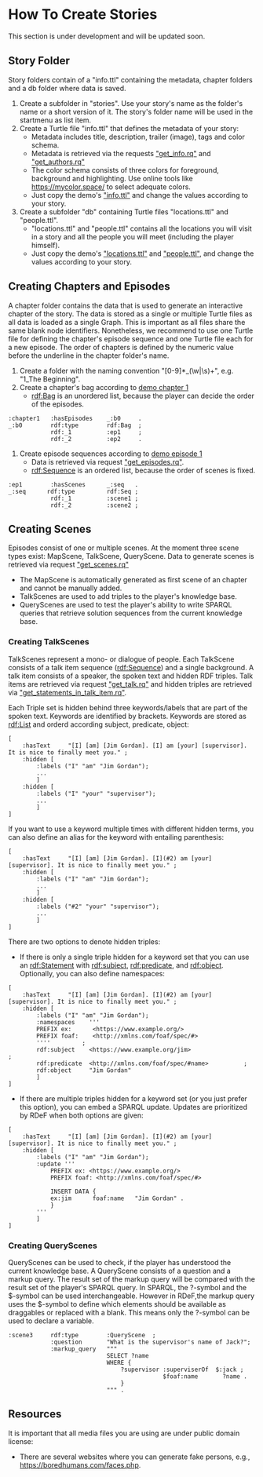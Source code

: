 # How To Create Stories

This section is under development and will be updated soon.

## Story Folder
Story folders contain of a "info.ttl" containing the metadata, chapter folders and a db folder where data is saved.

1. Create a subfolder in "stories". Use your story's name as the folder's name or a short version of it. The story's folder name will be used in the startmenu as list item.
2. Create a Turtle file "info.ttl" that defines the metadata of your story:
   * Metadata includes title, description, trailer (image), tags and color schema.
   * Metadata is retrieved via the requests ["get_info.rq"](/requests/get_info.rq) and ["get_authors.rq"](/requests/get_authors.rq)
   * The color schema consists of three colors for foreground, background and highlighting. Use online tools like https://mycolor.space/ to select adequate colors.
   * Just copy the demo's ["info.ttl"](/stories/demo/info.ttl) and change the values according to your story.
3. Create a subfolder "db" containing Turtle files "locations.ttl" and "people.ttl".
   * "locations.ttl" and "people.ttl" contains all the locations you will visit in a story and all the people you will meet (including the player himself).
   * Just copy the demo's ["locations.ttl"](/stories/demo/db/locations.ttl) and ["people.ttl"](/stories/demo/db/people.ttl), and change the values according to your story.

## Creating Chapters and Episodes
A chapter folder contains the data that is used to generate an interactive chapter of the story. The data is stored as a single or multiple Turtle files as all data is loaded as a single Graph. This is important as all files share the same blank node identifiers. Nonetheless, we recommend to use one Turtle file for defining the chapter's episode sequence and one Turtle file each for a new episode. The order of chapters is defined by the numeric value before the underline in the chapter folder's name.

1. Create a folder with the naming convention "[0-9]*_(\w|\s)+", e.g. "1_The Beginning".
2. Create a chapter's bag according to [demo chapter 1](/stories/demo/1_The%20Interview/chapter.ttl)
   * [rdf:Bag](https://www.w3.org/TR/rdf-schema/#ch_bag) is an unordered list, because the player can decide the order of the episodes.
```turtle
:chapter1   :hasEpisodes    _:b0     .
_:b0        rdf:type        rdf:Bag  ;
            rdf:_1          :ep1     ;
            rdf:_2          :ep2     .
```
1. Create episode sequences according to [demo episode 1](/stories/demo/1_The%20Interview/episode_1.ttl)
   * Data is retrieved via request ["get_episodes.rq"](/requests/get_episodes.rq).
   * [rdf:Sequence](https://www.w3.org/TR/rdf-schema/#ch_seq) is an ordered list, because the order of scenes is fixed.
```turtle
:ep1        :hasScenes      _:seq   .
_:seq      rdf:type         rdf:Seq ;
            rdf:_1          :scene1 ;
            rdf:_2          :scene2 ;
```

## Creating Scenes
Episodes consist of one or multiple scenes. At the moment three scene types exist: MapScene, TalkScene, QueryScene. Data to generate scenes is retrieved via request ["get_scenes.rq"](/requests/get_scenes.rq) 
* The MapScene is automatically generated as first scene of an chapter and cannot be manually added. 
* TalkScenes are used to add triples to the player's knowledge base. 
* QueryScenes are used to test the player's ability to write SPARQL queries that retrieve solution sequences from the current knowledge base.

### Creating TalkScenes
TalkScenes represent a mono- or dialogue of people. Each TalkScene consists of a talk item sequence ([rdf:Sequence](https://www.w3.org/TR/rdf-schema/#ch_seq)) and a single background. A talk item consists of a speaker, the spoken text and hidden RDF triples. Talk items are retrieved via request ["get_talk.rq"](/requests/get_talk.rq) and hidden triples are retrieved via ["get_statements_in_talk_item.rq"](/requests/get_statements_in_talk_item.rq). 

Each Triple set is hidden behind three keywords/labels that are part of the spoken text. Keywords are identified by brackets. Keywords are stored as [rdf:List](https://www.w3.org/TR/rdf-schema/#ch_list) and orderd according subject, predicate, object:
```turtle
[
    :hasText     "[I] [am] [Jim Gordan]. [I] am [your] [supervisor]. It is nice to finally meet you." ;
    :hidden [
        :labels ("I" "am" "Jim Gordan");
        ...
        ]
    :hidden [
        :labels ("I" "your" "supervisor");
        ...
        ]
]
```

If you want to use a keyword multiple times with different hidden terms, you can also define an alias for the keyword with entailing parenthesis:
```turtle
[
    :hasText     "[I] [am] [Jim Gordan]. [I](#2) am [your] [supervisor]. It is nice to finally meet you." ;
    :hidden [
        :labels ("I" "am" "Jim Gordan");
        ...
        ]
    :hidden [
        :labels ("#2" "your" "supervisor");
        ...
        ]
]
```

There are two options to denote hidden triples:
* If there is only a single triple hidden for a keyword set that you can use an [rdf:Statement](https://www.w3.org/TR/rdf-schema/#ch_statement) with [rdf:subject](https://www.w3.org/TR/rdf-schema/#ch_subject), [rdf:predicate](https://www.w3.org/TR/rdf-schema/#ch_predicate), and [rdf:object](https://www.w3.org/TR/rdf-schema/#ch_object). Optionally, you can also define namespaces:
```turtle
[
    :hasText     "[I] [am] [Jim Gordan]. [I](#2) am [your] [supervisor]. It is nice to finally meet you." ;
    :hidden [
        :labels ("I" "am" "Jim Gordan");
        :namespaces    '''
        PREFIX ex:      <https://www.example.org/>
        PREFIX foaf:    <http://xmlns.com/foaf/spec/#>
        ''''         ;
        rdf:subject    <https://www.example.org/jim>                   ;
        rdf:predicate  <http://xmlns.com/foaf/spec/#name>          ; 
        rdf:object     "Jim Gordan"     
        ]
]
```
* If there are multiple triples hidden for a keyword set (or you just prefer this option), you can embed a SPARQL update. Updates are prioritized by RDeF when both options are given:
```turtle
[
    :hasText     "[I] [am] [Jim Gordan]. [I](#2) am [your] [supervisor]. It is nice to finally meet you." ;
    :hidden [
        :labels ("I" "am" "Jim Gordan");
        :update '''
            PREFIX ex: <https://www.example.org/>
            PREFIX foaf: <http://xmlns.com/foaf/spec/#>
            
            INSERT DATA {
            ex:jim      foaf:name   "Jim Gordan" .
            }
        ''' 
        ]
]
```


### Creating QueryScenes
QueryScenes can be used to check, if the player has understood the current knowledge base. A QueryScene consists of a question and a markup query. The result set of the markup query will be compared with the result set of the player's SPARQL query. In SPARQL, the ?-symbol and the $-symbol can be used interchangeable. However in RDeF,the markup query uses the $-symbol to define which elements should be available as draggables or replaced with a blank. This means only the ?-symbol can be used to declare a variable.

```turtle
:scene3     rdf:type        :QueryScene  ;
            :question       "What is the supervisor's name of Jack?";
            :markup_query   """
                            SELECT ?name 
                            WHERE {
                                ?supervisor :superviserOf  $:jack ;
                                            $foaf:name       ?name .
                                }
                            """ .
```

## Resources
It is important that all media files you are using are under public domain license:
* There are several websites where you can generate fake persons, e.g., https://boredhumans.com/faces.php.
